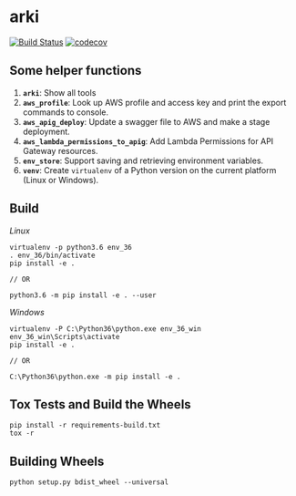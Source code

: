 # arki

[![Build Status](https://travis-ci.org/kyhau/arki.svg?branch=master)](https://travis-ci.org/kyhau/arki)
[![codecov](https://codecov.io/gh/kyhau/arki/branch/master/graph/badge.svg)](https://codecov.io/gh/kyhau/arki)


## Some helper functions

1. **`arki`**: Show all tools
1. **`aws_profile`**: Look up AWS profile and access key and print the export commands to console.
1. **`aws_apig_deploy`**: Update a swagger file to AWS and make a stage deployment.
1. **`aws_lambda_permissions_to_apig`**: Add Lambda Permissions for API Gateway resources.
1. **`env_store`**: Support saving and retrieving environment variables.
1. **`venv`**: Create `virtualenv` of a Python version on the current platform (Linux or Windows).

## Build

*Linux*

```
virtualenv -p python3.6 env_36
. env_36/bin/activate
pip install -e .

// OR

python3.6 -m pip install -e . --user

```

*Windows*
```
virtualenv -P C:\Python36\python.exe env_36_win
env_36_win\Scripts\activate
pip install -e .

// OR

C:\Python36\python.exe -m pip install -e .

```

## Tox Tests and Build the Wheels

```
pip install -r requirements-build.txt
tox -r
```

## Building Wheels

```
python setup.py bdist_wheel --universal
```
